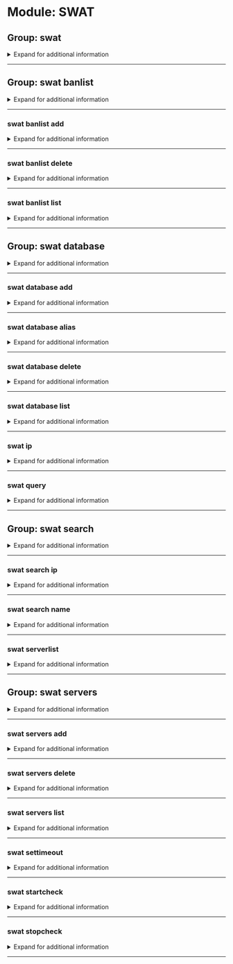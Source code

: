 # Module: SWAT

## Group: swat
<details><summary markdown='span'>Expand for additional information</summary><p>

*SWAT4 related commands.*

**Aliases:**
`s4, swat4`

</p></details>

---

## Group: swat banlist
<details><summary markdown='span'>Expand for additional information</summary><p>

*Hidden.*

*SWAT4 banlist manipulation commands.*

**Privileged users only.**

**Aliases:**
`b, blist, bans, ban`

</p></details>

---

### swat banlist add
<details><summary markdown='span'>Expand for additional information</summary><p>

*Add a player to banlist.*

**Privileged users only.**

**Aliases:**
`+, a, +=, <, <<`

**Overload 2:**

`[string]` : *Player name.*

`[CustomIPFormat]` : *IP.*

(optional) `[string...]` : *Reason for ban.* (def: `None`)

**Overload 1:**

`[CustomIPFormat]` : *IP.*

`[string]` : *Player name.*

(optional) `[string...]` : *Reason for ban.* (def: `None`)

**Overload 1:**

`[string]` : *Player name.*

(optional) `[string...]` : *Reason for ban.* (def: `None`)

**Examples:**

```
!swat banlist add Name 109.70.149.158
!swat banlist add Name 109.70.149.158 Reason for ban
```
</p></details>

---

### swat banlist delete
<details><summary markdown='span'>Expand for additional information</summary><p>

*Remove ban entry from database.*

**Privileged users only.**

**Aliases:**
`-, del, d, remove, -=, >, >>, rm`

**Overload 1:**

`[CustomIPFormat]` : *IP.*

**Overload 1:**

`[string]` : *Player name.*

**Examples:**

```
!swat banlist delete 123.123.123.123
```
</p></details>

---

### swat banlist list
<details><summary markdown='span'>Expand for additional information</summary><p>

*View the banlist.*

**Privileged users only.**

**Aliases:**
`ls, l, print`

**Examples:**

```
!swat banlist list
```
</p></details>

---

## Group: swat database
<details><summary markdown='span'>Expand for additional information</summary><p>

*Hidden.*

*SWAT4 player IP database manipulation commands.*

**Privileged users only.**

**Aliases:**
`db`

</p></details>

---

### swat database add
<details><summary markdown='span'>Expand for additional information</summary><p>

*Add a player to IP database.*

**Privileged users only.**

**Aliases:**
`+, a, +=, <, <<`

**Overload 2:**

`[string]` : *Player name.*

`[CustomIPFormat]` : *IP.*

(optional) `[string...]` : *Additional info.* (def: `None`)

**Overload 1:**

`[string]` : *Player name.*

`[CustomIPFormat...]` : *IPs.*

**Overload 0:**

`[CustomIPFormat]` : *IP.*

`[string]` : *Player name.*

(optional) `[string...]` : *Additional info.* (def: `None`)

**Examples:**

```
!swat db add Name 109.70.149.158
```
</p></details>

---

### swat database alias
<details><summary markdown='span'>Expand for additional information</summary><p>

*Add a player alias to the database.*

**Privileged users only.**

**Aliases:**
`+a, aa, +=a, <a, <<a`

**Overload 2:**

`[string]` : *Player name.*

`[string]` : *Player alias.*

**Overload 1:**

`[string]` : *Player alias.*

`[CustomIPFormat]` : *Player IP.*

**Overload 0:**

`[CustomIPFormat]` : *Player IP.*

`[string]` : *Player alias.*

**Examples:**

```
!swat db alias Name Alias
```
</p></details>

---

### swat database delete
<details><summary markdown='span'>Expand for additional information</summary><p>

*Remove IP entry from database.*

**Privileged users only.**

**Aliases:**
`-, del, d, -=, >, >>`

**Overload 1:**

`[CustomIPFormat]` : *IP or range.*

**Overload 0:**

`[string...]` : *Name.*

**Examples:**

```
!swat db remove 123.123.123.123
```
</p></details>

---

### swat database list
<details><summary markdown='span'>Expand for additional information</summary><p>

*View the IP list.*

**Privileged users only.**

**Aliases:**
`ls, l, print`

**Arguments:**

(optional) `[int]` : *From which index to view.* (def: `1`)

(optional) `[int]` : *How many results to view.* (def: `10`)

**Examples:**

```
!swat db list
```
</p></details>

---

### swat ip
<details><summary markdown='span'>Expand for additional information</summary><p>

*Return IP of the registered server by name.*

**Aliases:**
`getip`

**Arguments:**

`[string]` : *Registered name.*

**Examples:**

```
!s4 ip wm
```
</p></details>

---

### swat query
<details><summary markdown='span'>Expand for additional information</summary><p>

*Return server information.*

**Aliases:**
`q, info, i`

**Overload 1:**

`[CustomIPFormat]` : *Server IP.*

(optional) `[int]` : *Query port* (def: `10481`)

**Overload 0:**

`[string]` : *Registered name or IP.*

(optional) `[int]` : *Query port* (def: `10481`)

**Examples:**

```
!s4 q 109.70.149.158
!s4 q 109.70.149.158:10480
!s4 q wm
```
</p></details>

---

## Group: swat search
<details><summary markdown='span'>Expand for additional information</summary><p>

*Hidden.*

*SWAT4 database search commands.*

**Privileged users only.**

**Aliases:**
`s, find, lookup`

**Overload 1:**

`[CustomIPFormat]` : *IP or range.*

(optional) `[int]` : *Number of results* (def: `10`)

**Overload 0:**

`[string]` : *Player name to search.*

(optional) `[int]` : *Number of results* (def: `10`)

</p></details>

---

### swat search ip
<details><summary markdown='span'>Expand for additional information</summary><p>

*Search for a given IP or range.*

**Privileged users only.**

**Arguments:**

`[CustomIPFormat]` : *IP or range.*

(optional) `[int]` : *Number of results* (def: `10`)

**Examples:**

```
!swat search ip 123.123.123.123
```
</p></details>

---

### swat search name
<details><summary markdown='span'>Expand for additional information</summary><p>

*Search for a given name.*

**Privileged users only.**

**Aliases:**
`player, nickname, nick`

**Arguments:**

`[string]` : *Player name.*

(optional) `[int]` : *Number of results* (def: `10`)

**Examples:**

```
!swat search name EmoPig
```
</p></details>

---

### swat serverlist
<details><summary markdown='span'>Expand for additional information</summary><p>

*Print the serverlist with current player numbers.*

**Aliases:**
`sl, list`

**Arguments:**

(optional) `[string]` : *Server name group.* (def: `None`)

**Examples:**

```
!swat serverlist
```
</p></details>

---

## Group: swat servers
<details><summary markdown='span'>Expand for additional information</summary><p>

*Hidden.*

*SWAT4 serverlist manipulation commands.*

**Privileged users only.**

**Aliases:**
`serv, srv`

**Examples:**

```
!swat servers
```
</p></details>

---

### swat servers add
<details><summary markdown='span'>Expand for additional information</summary><p>

*Add a server to serverlist.*

**Privileged users only.**

**Aliases:**
`+, a, +=, <, <<`

**Overload 1:**

`[string]` : *Name.*

`[CustomIPFormat]` : *IP.*

(optional) `[int]` : *Query port* (def: `10481`)

**Overload 0:**

`[CustomIPFormat]` : *IP.*

`[string]` : *Name.*

(optional) `[int]` : *Query port* (def: `10481`)

**Examples:**

```
!swat servers add 4u 109.70.149.158:10480
!swat servers add 4u 109.70.149.158:10480 10481
```
</p></details>

---

### swat servers delete
<details><summary markdown='span'>Expand for additional information</summary><p>

*Remove a server from serverlist.*

**Privileged users only.**

**Aliases:**
`-, del, d, -=, >, >>`

**Arguments:**

`[string]` : *Name.*

**Examples:**

```
!swat servers delete 4u
```
</p></details>

---

### swat servers list
<details><summary markdown='span'>Expand for additional information</summary><p>

*List all registered servers.*

**Privileged users only.**

**Aliases:**
`ls, l`

**Examples:**

```
!swat servers list
```
</p></details>

---

### swat settimeout
<details><summary markdown='span'>Expand for additional information</summary><p>

*Hidden.*

*Set checking timeout.*

**Owner-only.**

**Arguments:**

`[int]` : *Timeout (in ms).*

**Examples:**

```
!swat settimeout 500
```
</p></details>

---

### swat startcheck
<details><summary markdown='span'>Expand for additional information</summary><p>

*Start listening for space on a given server and notifies you when there is space.*

**Aliases:**
`checkspace, spacecheck, sc`

**Overload 1:**

`[CustomIPFormat]` : *IP.*

(optional) `[int]` : *Query port* (def: `10481`)

**Overload 0:**

`[string]` : *Registered name.*

**Examples:**

```
!s4 startcheck 109.70.149.158
!s4 startcheck 109.70.149.158:10480
!swat startcheck wm
```
</p></details>

---

### swat stopcheck
<details><summary markdown='span'>Expand for additional information</summary><p>

*Stops space checking.*

**Aliases:**
`checkstop`

**Examples:**

```
!swat stopcheck
```
</p></details>

---

